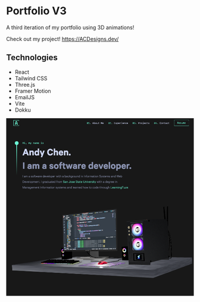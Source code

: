 # Portfolio V3

A third iteration of my portfolio using 3D animations!

Check out my project! https://ACDesigns.dev/

## Technologies
- React
- Tailwind CSS
- Three.js
- Framer Motion
- EmailJS
- Vite
- Dokku

<img src='https://raw.githubusercontent.com/andychen97/portfolio_v3/main/src/assets/portfoliov3.png' alt='homepage view'>
